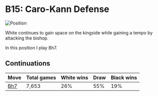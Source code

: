 # B15: Caro-Kann Defense

![Position](https://chessboardimage.com/r2qkbnr/pp1nppp1/2p3bp/7P/3P4/5NN1/PPP2PP1/R1BQKB1R.png)

White continues to gain space on the kingside while gaining a tempo by
attacking the bishop.

In this position I play Bh7.

## Continuations

Move                                                         | Total games | White wins | Draw | Black wins
-------------------------------------------------------------|-------------|------------|------|-----------
[Bh7](r2qkbnr-pp1npppb-2p4p-7P-3P4-5NN1-PPP2PP1-R1BQKB1R.md) | 7,653       | 26%        | 55%  | 19%
